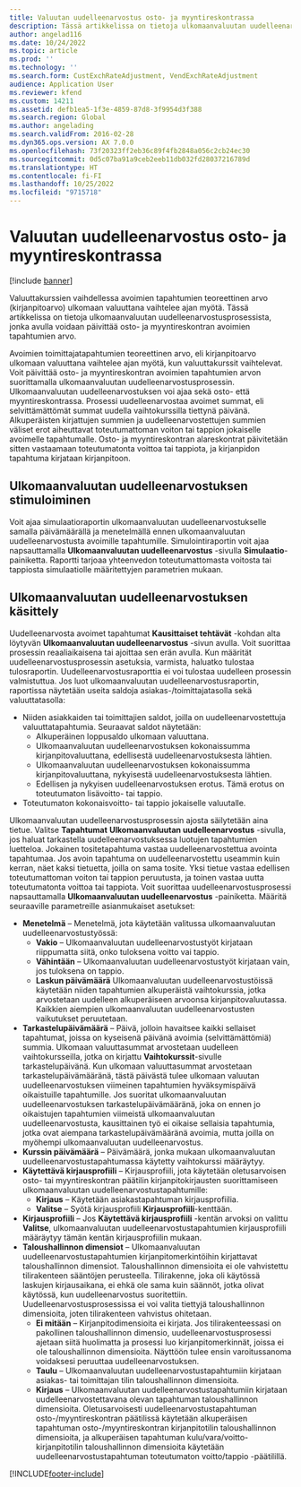 ```yaml
---
title: Valuutan uudelleenarvostus osto- ja myyntireskontrassa
description: Tässä artikkelissa on tietoja ulkomaanvaluutan uudelleenarvostusprosessista, jonka avulla voidaan päivittää osto- ja myyntireskontran avoimien tapahtumien arvo.
author: angelad116
ms.date: 10/24/2022
ms.topic: article
ms.prod: ''
ms.technology: ''
ms.search.form: CustExchRateAdjustment, VendExchRateAdjustment
audience: Application User
ms.reviewer: kfend
ms.custom: 14211
ms.assetid: defb1ea5-1f3e-4859-87d8-3f9954d3f388
ms.search.region: Global
ms.author: angelading
ms.search.validFrom: 2016-02-28
ms.dyn365.ops.version: AX 7.0.0
ms.openlocfilehash: 73f20323ff2eb36c89f4fb2848a056c2cb24ec30
ms.sourcegitcommit: 0d5c07ba91a9ceb2eeb11db032fd28037216789d
ms.translationtype: HT
ms.contentlocale: fi-FI
ms.lasthandoff: 10/25/2022
ms.locfileid: "9715718"
---
```

# <a name="currency-revaluation-for-accounts-payable-and-accounts-receivable"></a>Valuutan uudelleenarvostus osto- ja myyntireskontrassa

[!include [banner](../includes/banner.md)]

Valuuttakurssien vaihdellessa avoimien tapahtumien teoreettinen arvo (kirjanpitoarvo) ulkomaan valuuttana vaihtelee ajan myötä. Tässä artikkelissa on tietoja ulkomaanvaluutan uudelleenarvostusprosessista, jonka avulla voidaan päivittää osto- ja myyntireskontran avoimien tapahtumien arvo. 

Avoimien toimittajatapahtumien teoreettinen arvo, eli kirjanpitoarvo ulkomaan valuuttana vaihtelee ajan myötä, kun valuuttakurssit vaihtelevat. Voit päivittää osto- ja myyntireskontran avoimien tapahtumien arvon suorittamalla ulkomaanvaluutan uudelleenarvostusprosessin. Ulkomaanvaluutan uudelleenarvostuksen voi ajaa sekä osto- että myyntireskontrassa. Prosessi uudelleenarvostaa avoimet summat, eli selvittämättömät summat uudella vaihtokurssilla tiettynä päivänä. Alkuperäisten kirjattujen summien ja uudelleenarvostettujen summien väliset erot aiheuttavat toteutumattoman voiton tai tappion jokaiselle avoimelle tapahtumalle. Osto- ja myyntireskontran alareskontrat päivitetään sitten vastaamaan toteutumatonta voittoa tai tappiota, ja kirjanpidon tapahtuma kirjataan kirjanpitoon.

## <a name="simulate-a-foreign-currency-revaluation"></a>Ulkomaanvaluutan uudelleenarvostuksen stimuloiminen
Voit ajaa simulaatioraportin ulkomaanvaluutan uudelleenarvostukselle samalla päivämäärällä ja menetelmällä ennen ulkomaanvaluutan uudelleenarvostusta avoimille tapahtumille. Simulointiraportin voit ajaa napsauttamalla **Ulkomaanvaluutan uudelleenarvostus** -sivulla **Simulaatio**-painiketta. Raportti tarjoaa yhteenvedon toteutumattomasta voitosta tai tappiosta simulaatiolle määritettyjen parametrien mukaan.

## <a name="process-a-foreign-currency-revaluation"></a>Ulkomaanvaluutan uudelleenarvostuksen käsittely
Uudelleenarvosta avoimet tapahtumat **Kausittaiset tehtävät** -kohdan alta löytyvän **Ulkomaanvaluutan uudelleenarvostus** -sivun avulla. Voit suorittaa prosessin reaaliaikaisena tai ajoittaa sen erän avulla. Kun määrität uudelleenarvostusprosessin asetuksia, varmista, haluatko tulostaa tulosraportin. Uudelleenarvostusraporttia ei voi tulostaa uudelleen prosessin valmistuttua. Jos luot ulkomaanvaluutan uudelleenarvostusraportin, raportissa näytetään useita saldoja asiakas-/toimittajatasolla sekä valuuttatasolla:

-   Niiden asiakkaiden tai toimittajien saldot, joilla on uudelleenarvostettuja valuuttatapahtumia. Seuraavat saldot näytetään:
    -   Alkuperäinen loppusaldo ulkomaan valuuttana.
    -   Ulkomaanvaluutan uudelleenarvostuksen kokonaissumma kirjanpitovaluuttana, edellisestä uudelleenarvostuksesta lähtien.
    -   Ulkomaanvaluutan uudelleenarvostuksen kokonaissumma kirjanpitovaluuttana, nykyisestä uudelleenarvostuksesta lähtien.
    -   Edellisen ja nykyisen uudelleenarvostuksen erotus. Tämä erotus on toteutumaton lisävoitto- tai tappio.
-   Toteutumaton kokonaisvoitto- tai tappio jokaiselle valuutalle.

Ulkomaanvaluutan uudelleenarvostusprosessin ajosta säilytetään aina tietue. Valitse **Tapahtumat** **Ulkomaanvaluutan uudelleenarvostus** -sivulla, jos haluat tarkastella uudelleenarvostuksessa luotujen tapahtumien luetteloa. Jokainen tositetapahtuma vastaa uudelleenarvostettua avointa tapahtumaa. Jos avoin tapahtuma on uudelleenarvostettu useammin kuin kerran, näet kaksi tietuetta, joilla on sama tosite. Yksi tietue vastaa edellisen toteutumattoman voiton tai tappion peruutusta, ja toinen vastaa uutta toteutumatonta voittoa tai tappiota. Voit suorittaa uudelleenarvostusprosessi napsauttamalla **Ulkomaanvaluutan uudelleenarvostus** -painiketta. Määritä seuraaville parametreille asianmukaiset asetukset:

-   **Menetelmä** – Menetelmä, jota käytetään valitussa ulkomaanvaluutan uudelleenarvostustyössä:
    -   **Vakio** – Ulkomaanvaluutan uudelleenarvostustyöt kirjataan riippumatta siitä, onko tuloksena voitto vai tappio.
    -   **Vähintään** – Ulkomaanvaluutan uudelleenarvostustyöt kirjataan vain, jos tuloksena on tappio.
    -   **Laskun päivämäärä** Ulkomaanvaluutan uudelleenarvostustöissä käytetään niiden tapahtumien alkuperäistä vaihtokurssia, jotka arvostetaan uudelleen alkuperäiseen arvoonsa kirjanpitovaluutassa. Kaikkien aiempien ulkomaanvaluutan uudelleenarvostusten vaikutukset peruutetaan.
-   **Tarkastelupäivämäärä** – Päivä, jolloin havaitsee kaikki sellaiset tapahtumat, joissa on kyseisenä päivänä avoimia (selvittämättömiä) summia. Ulkomaan valuuttasummat arvostetaan uudelleen vaihtokursseilla, jotka on kirjattu **Vaihtokurssit**-sivulle tarkastelupäivänä. Kun ulkomaan valuuttasummat arvostetaan tarkastelupäivämääränä, tästä päivästä tulee ulkomaan valuutan uudelleenarvostuksen viimeinen tapahtumien hyväksymispäivä oikaistuille tapahtumille. Jos suoritat ulkomaanvaluutan uudelleenarvostuksen tarkastelupäivämääränä, joka on ennen jo oikaistujen tapahtumien viimeistä ulkomaanvaluutan uudelleenarvostusta, kausittainen työ ei oikaise sellaisia tapahtumia, jotka ovat aiempana tarkastelupäivämääränä avoimia, mutta joilla on myöhempi ulkomaanvaluutan uudelleenarvostus.
-   **Kurssin päivämäärä** – Päivämäärä, jonka mukaan ulkomaanvaluutan uudelleenarvostustapahtumassa käytetty vaihtokurssi määräytyy.
-   **Käytettävä kirjausprofiili** – Kirjausprofiili, jota käytetään oletusarvoisen osto- tai myyntireskontran päätilin kirjanpitokirjausten suorittamiseen ulkomaanvaluutan uudelleenarvostustapahtumille:
    -   **Kirjaus** – Käytetään asiakastapahtuman kirjausprofiilia.
    -   **Valitse** – Syötä kirjausprofiili **Kirjausprofiili**-kenttään.
-   **Kirjausprofiili** – Jos **Käytettävä kirjausprofiili** -kentän arvoksi on valittu **Valitse**, ulkomaanvaluutan uudelleenarvostustapahtumien kirjausprofiili määräytyy tämän kentän kirjausprofiilin mukaan.
-   **Taloushallinnon dimensiot** – Ulkomaanvaluutan uudelleenarvostustapahtumien kirjanpitomerkintöihin kirjattavat taloushallinnon dimensiot. Taloushallinnon dimensioita ei ole vahvistettu tilirakenteen sääntöjen perusteella. Tilirakenne, joka oli käytössä laskujen kirjausaikana, ei ehkä ole sama kuin säännöt, jotka olivat käytössä, kun uudelleenarvostus suoritettiin. Uudelleenarvostusprosessissa ei voi valita tiettyjä taloushallinnon dimensioita, joten tilirakenteen vahvistus ohitetaan.  
    -   **Ei mitään** – Kirjanpitodimensioita ei kirjata. Jos tilirakenteessasi on pakollinen taloushallinnon dimensio, uudelleenarvostusprosessi ajetaan siitä huolimatta ja prosessi luo kirjanpitomerkinnät, joissa ei ole taloushallinnon dimensioita. Näyttöön tulee ensin varoitussanoma voidaksesi peruuttaa uudelleenarvostuksen.
    -   **Taulu** – Ulkomaanvaluutan uudelleenarvostustapahtumiin kirjataan asiakas- tai toimittajan tilin taloushallinnon dimensioita.
    -   **Kirjaus** – Ulkomaanvaluutan uudelleenarvostustapahtumiin kirjataan uudelleenarvostettavana olevan tapahtuman taloushallinnon dimensioita. Oletusarvoisesti uudelleenarvostustapahtuman osto-/myyntireskontran päätilissä käytetään alkuperäisen tapahtuman osto-/myyntireskontran kirjanpitotilin taloushallinnon dimensioita, ja alkuperäisen tapahtuman kulu/vara/voitto-kirjanpitotilin taloushallinnon dimensioita käytetään uudelleenarvostustapahtuman toteutumaton voitto/tappio -päätilillä.






[!INCLUDE[footer-include](../../includes/footer-banner.md)]
